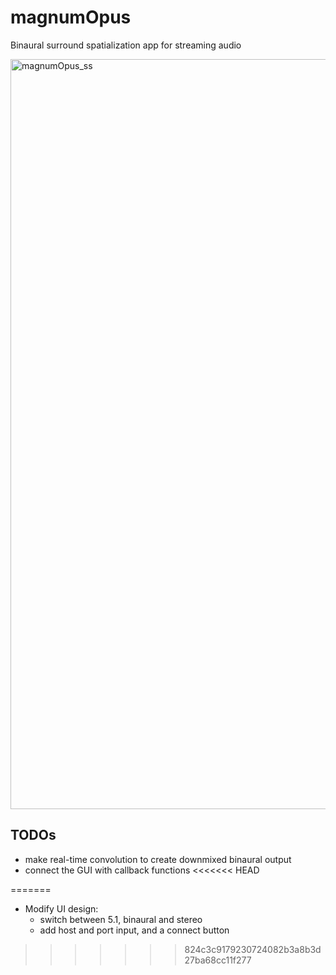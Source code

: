 # magnumOpus
Binaural surround spatialization app for streaming audio



<img width="1200" alt="magnumOpus_ss" src="https://user-images.githubusercontent.com/62677644/144144375-5668028c-d47a-4773-ba65-f7e465806aa8.png">


## TODOs
- make real-time convolution to create downmixed binaural output
- connect the GUI with callback functions
<<<<<<< HEAD

=======
- Modify UI design:
  - switch between 5.1, binaural and stereo
  - add host and port input, and a connect button
>>>>>>> 824c3c9179230724082b3a8b3d27ba68cc11f277
